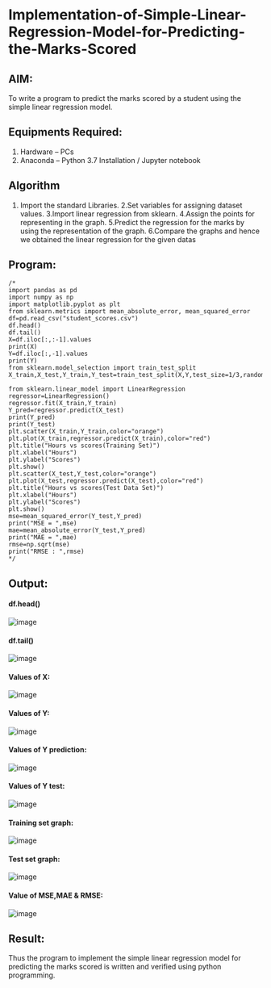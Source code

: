 # Implementation-of-Simple-Linear-Regression-Model-for-Predicting-the-Marks-Scored

## AIM:
To write a program to predict the marks scored by a student using the simple linear regression model.

## Equipments Required:
1. Hardware – PCs
2. Anaconda – Python 3.7 Installation / Jupyter notebook

## Algorithm
1. Import the standard Libraries.
2.Set variables for assigning dataset values.
3.Import linear regression from sklearn.
4.Assign the points for representing in the graph.
5.Predict the regression for the marks by using the representation of the graph.
6.Compare the graphs and hence we obtained the linear regression for the given datas

## Program:
```
/*
import pandas as pd
import numpy as np
import matplotlib.pyplot as plt
from sklearn.metrics import mean_absolute_error, mean_squared_error
df=pd.read_csv("student_scores.csv")
df.head()
df.tail()
X=df.iloc[:,:-1].values
print(X)
Y=df.iloc[:,-1].values
print(Y)
from sklearn.model_selection import train_test_split
X_train,X_test,Y_train,Y_test=train_test_split(X,Y,test_size=1/3,random_state=0)

from sklearn.linear_model import LinearRegression
regressor=LinearRegression()
regressor.fit(X_train,Y_train)
Y_pred=regressor.predict(X_test)
print(Y_pred)
print(Y_test)
plt.scatter(X_train,Y_train,color="orange")
plt.plot(X_train,regressor.predict(X_train),color="red")
plt.title("Hours vs scores(Training Set)")
plt.xlabel("Hours")
plt.ylabel("Scores")
plt.show()
plt.scatter(X_test,Y_test,color="orange")
plt.plot(X_test,regressor.predict(X_test),color="red")
plt.title("Hours vs scores(Test Data Set)")
plt.xlabel("Hours")
plt.ylabel("Scores")
plt.show()
mse=mean_squared_error(Y_test,Y_pred)
print("MSE = ",mse)
mae=mean_absolute_error(Y_test,Y_pred)
print("MAE = ",mae)
rmse=np.sqrt(mse)
print("RMSE : ",rmse)
*/
```

## Output:
#### df.head()
![image](https://github.com/mathes6112004/Implementation-of-Simple-Linear-Regression-Model-for-Predicting-the-Marks-Scored/assets/119477782/8933eaf7-cb60-4fd5-8133-8536237ca128)
#### df.tail()
![image](https://github.com/mathes6112004/Implementation-of-Simple-Linear-Regression-Model-for-Predicting-the-Marks-Scored/assets/119477782/21fe3232-3431-4b82-85d5-a07388a8d422)
#### Values of X:
![image](https://github.com/mathes6112004/Implementation-of-Simple-Linear-Regression-Model-for-Predicting-the-Marks-Scored/assets/119477782/947c396a-7e1f-4cb0-8557-a40722d466ca)
#### Values of Y:
![image](https://github.com/mathes6112004/Implementation-of-Simple-Linear-Regression-Model-for-Predicting-the-Marks-Scored/assets/119477782/2dbfc20d-abc2-49d1-9394-efeac2e9ebce)
#### Values of Y prediction:
![image](https://github.com/mathes6112004/Implementation-of-Simple-Linear-Regression-Model-for-Predicting-the-Marks-Scored/assets/119477782/875cce27-8ee8-4710-9188-8d7630797ec3)
#### Values of Y test:
![image](https://github.com/mathes6112004/Implementation-of-Simple-Linear-Regression-Model-for-Predicting-the-Marks-Scored/assets/119477782/083c7c55-1b83-48c7-a4bb-2df59d8f9d9a)
#### Training set graph:
![image](https://github.com/mathes6112004/Implementation-of-Simple-Linear-Regression-Model-for-Predicting-the-Marks-Scored/assets/119477782/169b3119-00a7-41ef-9f7a-db65a2b787b2)
#### Test set graph:
![image](https://github.com/mathes6112004/Implementation-of-Simple-Linear-Regression-Model-for-Predicting-the-Marks-Scored/assets/119477782/f091f5d8-11f5-485c-bf6a-4041ac375b11)
#### Value of MSE,MAE & RMSE:
![image](https://github.com/mathes6112004/Implementation-of-Simple-Linear-Regression-Model-for-Predicting-the-Marks-Scored/assets/119477782/161e3e52-a2a6-4abc-ab20-0904490efbb2)
## Result:
Thus the program to implement the simple linear regression model for predicting the marks scored is written and verified using python programming.
